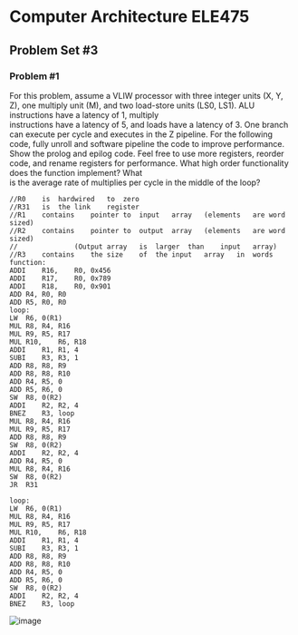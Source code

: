 # Computer Architecture ELE475
## Problem Set #3

### Problem #1
For	this	problem,	assume	a	VLIW	processor	with	three	integer	units	(X,	Y,	Z),	one	
multiply	unit	(M),	and	two	load-store	units	(LS0,	LS1).		ALU	instructions	have	a	latency	of	1,	multiply	
instructions	have	a	latency	of	5,	and	loads	have	a	latency	of	3.		One	branch	can	execute	per	cycle	and
executes	in	the	Z	pipeline.		For	the	following	code,	fully	unroll	and	software	pipeline	the	code	to	improve	
performance.		Show	the	prolog	and	epilog	code.		Feel	free	to	use	more	registers,	reorder	code,	and	
rename	registers	for	performance.		What	high	order	functionality	does	the	function	implement?		What	
is	the	average	rate	of	multiplies	per	cycle	in	the	middle	of	the	loop?
```
//R0	is	hardwired	to	zero
//R31	is	the	link	register
//R1	contains	pointer	to	input	array	(elements	are	word	sized)
//R2	contains	pointer	to	output	array	(elements	are	word	sized)
//				(Output	array	is	larger	than	input	array)
//R3	contains	the	size	of	the	input	array	in	words
function:
ADDI	R16,	R0,	0x456
ADDI	R17,	R0,	0x789
ADDI	R18,	R0,	0x901
ADD	R4,	R0,	R0
ADD	R5,	R0,	R0
loop:
LW	R6,	0(R1)
MUL	R8,	R4,	R16
MUL	R9,	R5,	R17
MUL	R10,	R6,	R18
ADDI	R1,	R1,	4
SUBI	R3,	R3,	1
ADD	R8,	R8,	R9
ADD	R8,	R8,	R10
ADD	R4,	R5,	0
ADD	R5,	R6,	0
SW	R8,	0(R2)
ADDI	R2,	R2,	4
BNEZ	R3,	loop
MUL	R8,	R4,	R16
MUL	R9,	R5,	R17
ADD	R8,	R8,	R9
SW	R8,	0(R2)
ADDI	R2,	R2,	4
ADD	R4,	R5,	0
MUL	R8,	R4,	R16
SW	R8,	0(R2)
JR	R31
```
```
loop:
LW	R6,	0(R1)
MUL	R8,	R4,	R16
MUL	R9,	R5,	R17
MUL	R10,	R6,	R18
ADDI	R1,	R1,	4
SUBI	R3,	R3,	1
ADD	R8,	R8,	R9
ADD	R8,	R8,	R10
ADD	R4,	R5,	0
ADD	R5,	R6,	0
SW	R8,	0(R2)
ADDI	R2,	R2,	4
BNEZ	R3,	loop
```
![image](https://github.com/coolnikitav/coding-lessons/assets/30304422/20a4bd4d-e943-40e1-86dc-570cb27ab2ea)
